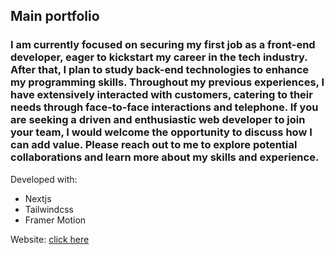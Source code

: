## Main portfolio

### I am currently focused on securing my first job as a front-end developer, eager to kickstart my career in the tech industry. After that, I plan to study back-end technologies to enhance my programming skills. Throughout my previous experiences, I have extensively interacted with customers, catering to their needs through face-to-face interactions and telephone. If you are seeking a driven and enthusiastic web developer to join your team, I would welcome the opportunity to discuss how I can add value. Please reach out to me to explore potential collaborations and learn more about my skills and experience.

Developed with:

- Nextjs
- Tailwindcss
- Framer Motion

Website: [click here](https://portfolio-virid-tau-44.vercel.app/projects)


